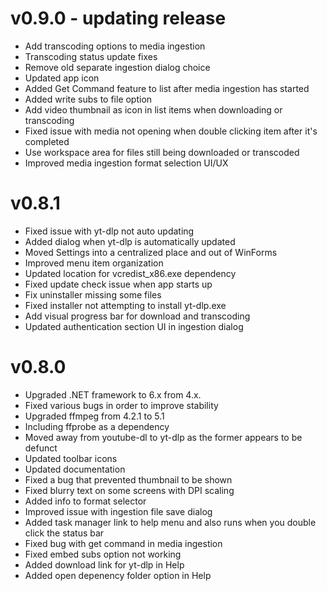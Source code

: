 # v0.9.0 - updating release

* Add transcoding options to media ingestion
* Transcoding status update fixes
* Remove old separate ingestion dialog choice
* Updated app icon
* Added Get Command feature to list after media ingestion has started
* Added write subs to file option
* Add video thumbnail as icon in list items when downloading or transcoding
* Fixed issue with media not opening when double clicking item after it's completed
* Use workspace area for files still being downloaded or transcoded
* Improved media ingestion format selection UI/UX

# v0.8.1

* Fixed issue with yt-dlp not auto updating
* Added dialog when yt-dlp is automatically updated
* Moved Settings into a centralized place and out of WinForms
* Improved menu item organization
* Updated location for vcredist_x86.exe dependency
* Fixed update check issue when app starts up
* Fix uninstaller missing some files
* Fixed installer not attempting to install yt-dlp.exe
* Add visual progress bar for download and transcoding
* Updated authentication section UI in ingestion dialog

# v0.8.0

* Upgraded .NET framework to 6.x from 4.x.
* Fixed various bugs in order to improve stability
* Upgraded ffmpeg from 4.2.1 to 5.1
* Including ffprobe as a dependency
* Moved away from youtube-dl to yt-dlp as the former appears to be defunct
* Updated toolbar icons
* Updated documentation
* Fixed a bug that prevented thumbnail to be shown
* Fixed blurry text on some screens with DPI scaling
* Added info to format selector
* Improved issue with ingestion file save dialog
* Added task manager link to help menu and also runs when you double click the status bar
* Fixed bug with get command in media ingestion
* Fixed embed subs option not working
* Added download link for yt-dlp in Help
* Added open depenency folder option in Help